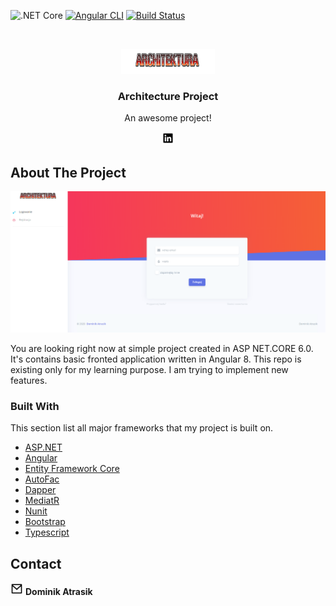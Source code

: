 ![.NET Core](https://github.com/NoEducation/ArchitectureProject/workflows/.NET%20Core/badge.svg?branch=master) [![Angular CLI](https://github.com/NoEducation/ArchitectureProject/actions/workflows/node.js.yml/badge.svg)](https://github.com/NoEducation/ArchitectureProject/actions/workflows/node.js.yml)
 [![Build Status](https://dev.azure.com/atrasik/ArchitectureProject/_apis/build/status/NoEducation.ArchitectureProject?branchName=master)](https://dev.azure.com/atrasik/ArchitectureProject/_build/latest?definitionId=1&branchName=master)

<!-- PROJECT LOGO -->
<br />
<p align="center">
  <a href="https://github.com/NoEducation">
    <img src="https://github.com/NoEducation/ArchitectureProject/blob/master/Readme%20picutres/Logo.PNG" alt="Logo" width="150" height="40">
  </a>
  <h3 align="center">Architecture Project</h3>
  <p align="center">
    An awesome project!
    <br />
  </p>
  <p align="center"> 
    <a href="https://www.linkedin.com/in/dominik-atrasik-199b90150/">
      <img src="https://github.com/NoEducation/ArchitectureProject/blob/master/Readme%20picutres/linkedin-box-fill.png" alt="Linkedin" width="20" height="20">
    </a>
    <br />
  </p>
  
</p>


## About The Project

![alt text](https://github.com/NoEducation/ArchitectureProject/blob/master/Readme%20picutres/LandingPage.PNG)

You are looking  right now at simple project created in ASP NET.CORE 6.0. It's contains basic fronted application written in Angular 8. 
This repo is existing only for my learning purpose. I am trying to implement new features.


### Built With
This section list all major frameworks that my project is built on.

* [ASP.NET](https://dotnet.microsoft.com/apps/aspnet)
* [Angular](https://angular.io/)
* [Entity Framework Core](https://docs.microsoft.com/en-us/ef/core/)
* [AutoFac](https://autofac.org/)
* [Dapper](https://github.com/StackExchange/Dapper)
* [MediatR](https://github.com/jbogard/MediatR)
* [Nunit](https://nunit.org/)
* [Bootstrap](https://getbootstrap.com)
* [Typescript](https://www.typescriptlang.org/)

<!-- CONTACT -->
## Contact

<a href="mailto:dominik.atrasik@gmail.com?subject=Mail from github"><img src="https://github.com/NoEducation/ArchitectureProject/blob/master/Readme%20picutres/mail-line.png" width="20" height="20"></a> <b>Dominik Atrasik</b>


